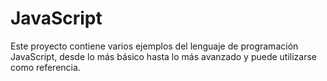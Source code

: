 # JavaScript

Este proyecto contiene varios ejemplos del lenguaje de programación JavaScript, desde lo más básico hasta lo más avanzado y puede utilizarse como referencia.